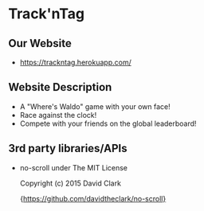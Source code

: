 # Track'nTag

## Our Website

- https://trackntag.herokuapp.com/

## Website Description

- A "Where's Waldo" game with your own face!
- Race against the clock!
- Compete with your friends on the global leaderboard!

## 3rd party libraries/APIs

 - no-scroll under The MIT License
 
    Copyright (c) 2015 David Clark
 
    {https://github.com/davidtheclark/no-scroll}
